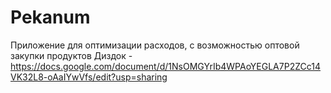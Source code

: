 # Pekanum
Приложение для оптимизации расходов, с возможностью оптовой закупки продуктов
Диздок - https://docs.google.com/document/d/1NsOMGYrIb4WPAoYEGLA7P2ZCc14VK32L8-oAaIYwVfs/edit?usp=sharing
